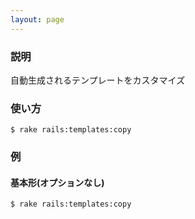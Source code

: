 ```yaml
---
layout: page
---
```

### 説明
自動生成されるテンプレートをカスタマイズ

### 使い方
    $ rake rails:templates:copy

### 例
#### 基本形(オプションなし)
    $ rake rails:templates:copy